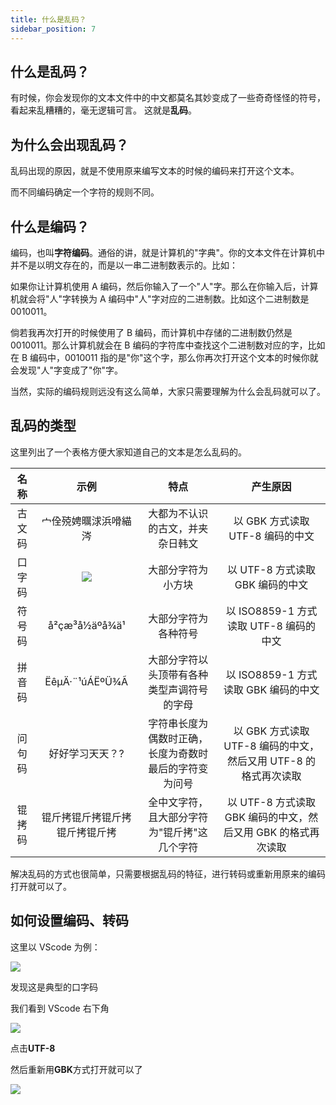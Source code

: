 ```yaml
---
title: 什么是乱码？
sidebar_position: 7
---
```


## 什么是乱码？

有时候，你会发现你的文本文件中的中文都莫名其妙变成了一些奇奇怪怪的符号，看起来乱糟糟的，毫无逻辑可言。
这就是**乱码**。

## 为什么会出现乱码？

乱码出现的原因，就是不使用原来编写文本的时候的编码来打开这个文本。

而不同编码确定一个字符的规则不同。

## 什么是编码？

编码，也叫**字符编码**。通俗的讲，就是计算机的"字典"。你的文本文件在计算机中并不是以明文存在的，而是以一串二进制数表示的。比如：

如果你让计算机使用 A 编码，然后你输入了一个"人"字。那么在你输入后，计算机就会将"人"字转换为 A 编码中"人"字对应的二进制数。比如这个二进制数是 0010011。

倘若我再次打开的时候使用了 B 编码，而计算机中存储的二进制数仍然是 0010011。那么计算机就会在 B 编码的字符库中查找这个二进制数对应的字，比如在 B 编码中，0010011 指的是"你"这个字，那么你再次打开这个文本的时候你就会发现"人"字变成了"你"字。

当然，实际的编码规则远没有这么简单，大家只需要理解为什么会乱码就可以了。

## 乱码的类型

这里列出了一个表格方便大家知道自己的文本是怎么乱码的。

|    名称      |      示例      |    特点        |    产生原因    |
|:----------:|:---------:|:---------:|:---------:|
|     古文码     |      宀佺殑娉曞浗浜嗗緢涔     |      大都为不认识的古文，并夹杂日韩文      |    以 GBK 方式读取 UTF-8 编码的中文    |
|     口字码     |     ![](_images/口字符.png)    |      大部分字符为小方块      |    以 UTF-8 方式读取 GBK 编码的中文    |
|      符号码    |      å²çæ³å½äºå¾ä¹      |     大部分字符为各种符号       |    以 ISO8859-1 方式读取 UTF-8 编码的中文    |
|     拼音码     |      ËêµÄ·¨¹úÁËºÜ¾Ã      |       大部分字符以头顶带有各种类型声调符号的字母     |    以 ISO8859-1 方式读取 GBK 编码的中文    |
|     问句码     |      好好学习天天？?      |     字符串长度为偶数时正确，长度为奇数时最后的字符变为问号       |    以 GBK 方式读取 UTF-8 编码的中文，然后又用 UTF-8 的格式再次读取    |
|    锟拷码      |     锟斤拷锟斤拷锟斤拷锟斤拷锟斤拷       |     全中文字符，且大部分字符为"锟斤拷"这几个字符      |    以 UTF-8 方式读取 GBK 编码的中文，然后又用 GBK 的格式再次读取    |

解决乱码的方式也很简单，只需要根据乱码的特征，进行转码或重新用原来的编码打开就可以了。

## 如何设置编码、转码

这里以 VScode 为例：

![](https://img.fastmirror.net/s/2024/07/19/6699cc78da4ab.png)

发现这是典型的口字码

我们看到 VScode 右下角

![](https://img.fastmirror.net/s/2024/07/19/6699cd59a7b0a.png)

点击**UTF-8**

然后重新用**GBK**方式打开就可以了

![](https://img.fastmirror.net/s/2024/07/19/6699cd9d5521f.png)
